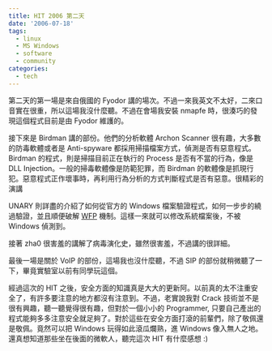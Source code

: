```yaml
---
title: HIT 2006 第二天
date: '2006-07-18'
tags:
  - linux
  - MS Windows
  - software
  - community
categories:
  - tech
---
```

第二天的第一場是來自俄國的 Fyodor 講的場次。不過一來我英文不太好，二來口音實在很重，所以這場我沒什麼聽。不過在會場我安裝 nmapfe 時，很湊巧的發現這個程式目前是由 Fyodor 維護的。  
  
接下來是 Birdman 講的部份。他們的分析軟體 Archon Scanner 很有趣，大多數的防毒軟體或者是 Anti-spyware 都採用掃描檔案方式，偵測是否有惡意程式。Birdman 的程式，則是掃描目前正在執行的 Process 是否有不當的行為，像是 DLL Injection。一般的掃毒軟體像是防範犯罪，而 Birdman 的軟體像是抓現行犯。惡意程式正作壞事時，再利用行為分析的方式判斷程式是否有惡意。很精彩的演講  
  
UNARY 則詳盡的介紹了如何從官方的 Windows 檔案驗證程式，如何一步步的繞過驗證，並且順便破解 [WFP](http://www.microsoft.com/taiwan/whdc/winlogo/drvsign/wfp.mspx) 機制。這樣一來就可以修改系統檔案後，不被 Windows 偵測到。  
  
接著 zha0 很害羞的講解了病毒演化史，雖然很害羞，不過講的很詳細。  
  
最後一場是關於 VoIP 的部份，這場我也沒什麼聽，不過 SIP 的部份就稍微聽了一下，畢竟實驗室以前有同學玩這個。  
  
經過這次的 HIT 之後，安全方面的知識真是大大的更新阿。以前真的太不注重安全了，有許多要注意的地方都沒有注意到。不過，老實說我對 Crack 技術並不是很有興趣，聽一聽覺得很有趣，但對於一個小小的 Programmer, 只要自己產出的程式能夠多多注意安全就足夠了。對於這些在安全方面打滾的前輩們，除了敬佩還是敬佩。竟然可以把 Windows 玩得如此滾瓜爛熟，進 Windows 像入無人之地。還真想知道那些坐在後面的微軟人，聽完這次 HIT 有什麼感想 :)